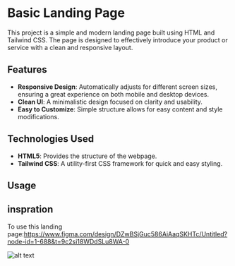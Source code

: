 # Basic Landing Page

This project is a simple and modern landing page built using HTML and Tailwind CSS. The page is designed to effectively introduce your product or service with a clean and responsive layout.

## Features
- **Responsive Design**: Automatically adjusts for different screen sizes, ensuring a great experience on both mobile and desktop devices.
- **Clean UI**: A minimalistic design focused on clarity and usability.
- **Easy to Customize**: Simple structure allows for easy content and style modifications.

## Technologies Used
- **HTML5**: Provides the structure of the webpage.
- **Tailwind CSS**: A utility-first CSS framework for quick and easy styling.

## Usage


## inspration
To use this landing page:https://www.figma.com/design/DZwBSjGuc586AiAaqSKHTc/Untitled?node-id=1-688&t=9c2si18WDdSLu8WA-0


![alt text](image.png)